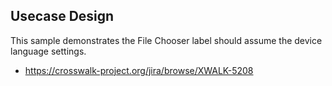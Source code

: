 ## Usecase Design

This sample demonstrates the File Chooser label should assume the device language settings.

* https://crosswalk-project.org/jira/browse/XWALK-5208
